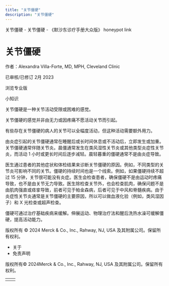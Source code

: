 ```yaml
---
title: "关节僵硬"
description: "关节僵硬"
---
```


﻿关节僵硬 \- 关节僵硬 \- 《默沙东诊疗手册大众版》 honeypot link

# 关节僵硬

作者：Alexandra Villa-Forte, MD, MPH, Cleveland Clinic

已审核/已修订 2月 2023

浏览专业版

小知识

关节僵硬是一种关节活动受限或困难的感觉。

关节僵硬的感觉并非由无力或因疼痛不愿活动关节而引起。

有些存在关节僵硬的病人的关节可以全幅度活动，但这种活动需要额外用力。

由炎症引起的关节僵硬通常在睡醒后或长时间休息或不活动后，立即发生或加重。关节僵硬通常伴随关节炎。晨僵通常发生在类风湿性关节炎或其他类型炎症性关节炎，而活动 1 小时或更长时间后逐步减轻。晨轻暮重的僵硬通常不是由炎症导致。

医生通过患者的其他症状和体检结果来诊断关节僵硬的原因。例如，不同类型的关节炎可影响不同的关节。僵硬的持续时间也是一个线索。例如，如果僵硬持续不超过 15 分钟，关节很可能没有炎症。医生会检查患者，确保僵硬不是由运动时疼痛导致，也不是由关节无力导致。医生除检查关节外，也会检查肌肉，确保问题不是由肌肉强直或痉挛导致，前者可见于帕金森病，后者可见于中风和脊髓疾病。由于炎症性关节炎通常是关节僵硬的主要原因，所以可以做血液化验（例如，类风湿因子）和 X 光检查或超声检查。

僵硬可通过治疗基础疾病来缓解。伸展运动、物理治疗法和醒后洗热水澡可缓解僵硬，提高活动能力。



版权所有 © 2024
Merck & Co., Inc., Rahway, NJ, USA 及其附属公司。保留所有权利。

- 关于
- 免责声明

版权所有© 2024Merck & Co., Inc., Rahway, NJ, USA 及其附属公司。保留所有权利。

|     |     |
| --- | --- |
|  |  |